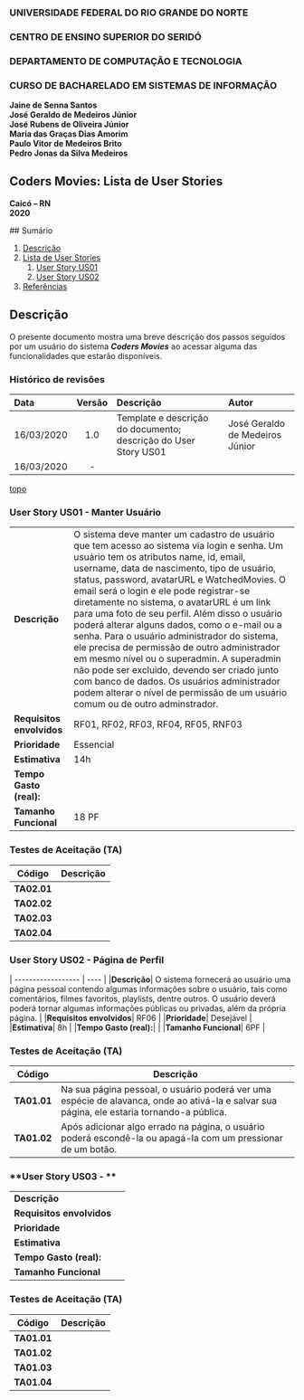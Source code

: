 ### **UNIVERSIDADE FEDERAL DO RIO GRANDE DO NORTE**

### **CENTRO DE ENSINO SUPERIOR DO SERIDÓ**

### **DEPARTAMENTO DE COMPUTAÇÃO E TECNOLOGIA**

### **CURSO DE BACHARELADO EM SISTEMAS DE INFORMAÇÃO**

**Jaine de Senna Santos**  
**José Geraldo de Medeiros Júnior**  
**José Rubens de Oliveira Júnior**  
**Maria das Graças Dias Amorim**  
**Paulo Vitor de Medeiros Brito**  
**Pedro Jonas da Silva Medeiros**  

## **Coders Movies: Lista de User Stories**

**Caicó – RN**  
**2020**

<div id='sumario'/>
## Sumário

1. [Descrição](#descricao)
2. [Lista de User Stories](#us)
   1. [User Story US01](#us01)
   2. [User Story US02](#us02)
3. [Referências](#referencias)



<div id='descricao'/>

## Descrição

O presente documento mostra uma breve descrição dos passos seguidos por um usuário do sistema ***Coders Movies*** ao acessar alguma das funcionalidades que estarão disponíveis.

### Histórico de revisões

| Data | Versão | Descrição | Autor |
| :--- | :----: | :---------| :---- |
| 16/03/2020 | 1.0 | Template e descrição do documento; descrição do User Story US01 | José Geraldo de Medeiros Júnior |
| 16/03/2020 |  -  |        |      |

[topo](#sumario)

<div id='us'/>

<div id='us01'/>

### **User Story US01 - Manter Usuário**

|                    |      |
| ------------------ | ---- |
|**Descrição**| O sistema deve manter um cadastro de usuário que tem acesso ao sistema via login e senha. Um usuário tem os atributos name, id, email, username, data de nascimento, tipo de usuário, status, password, avatarURL e WatchedMovies. O email será o login e ele pode registrar-se diretamente no sistema, o avatarURL é um link para uma foto de seu perfil. Além disso o usuário poderá alterar alguns dados, como o e-mail ou a senha. Para o usuário administrador do sistema, ele precisa de permissão de outro administrador em mesmo nível ou o superadmin. A superadmin não pode ser excluido, devendo ser criado junto com banco de dados. Os usuários administrador podem alterar o nível de permissão de um usuário comum ou de outro adminstrador. |
|**Requisitos envolvidos**| RF01, RF02, RF03, RF04, RF05, RNF03 |
|**Prioridade**| Essencial |
|**Estimativa**| 14h |
|**Tempo Gasto (real):**| |
|**Tamanho Funcional**| 18 PF |

### **Testes de Aceitação (TA)**

| Código | Descrição |
| ------ | --------- |
|**TA02.01**| |
|**TA02.02**| |
|**TA02.03**| |
|**TA02.04**| |


<div id='us02'/>

### **User Story US02 - Página de Perfil**

| ------------------ | ---- |
|**Descrição**| O sistema fornecerá ao usuário uma página pessoal contendo algumas informações sobre o usuário, tais como comentários, filmes favoritos, playlists, dentre outros. O usuário deverá poderá tornar algumas informações públicas ou privadas, além da própria página. |
|**Requisitos envolvidos**| RF06 |
|**Prioridade**| Desejável |
|**Estimativa**| 8h |
|**Tempo Gasto (real):**| |
|**Tamanho Funcional**| 6PF |

### **Testes de Aceitação (TA)**

| Código | Descrição |
| ------ | --------- |
|**TA01.01**| Na sua página pessoal, o usuário poderá ver uma espécie de alavanca, onde ao ativá-la e salvar sua página, ele estaria tornando-a pública. |
|**TA01.02**| Após adicionar algo errado na página, o usuário poderá escondê-la ou apagá-la com um pressionar de um botão. |

<div id='us03'/>

### **User Story US03 - **

|                    |      |
| ------------------ | ---- |
|**Descrição**|  |
|**Requisitos envolvidos**|  |
|**Prioridade**|  |
|**Estimativa**|  |
|**Tempo Gasto (real):**| |
|**Tamanho Funcional**|  |


### **Testes de Aceitação (TA)**

| Código | Descrição |
| ------ | --------- |
|**TA01.01**| |
|**TA01.02**| |
|**TA01.03**| |
|**TA01.04**| |

<div id='us02'/>


<div id='referencias'/>
